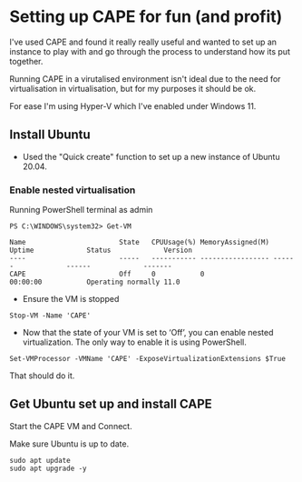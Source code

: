 # Setting up CAPE for fun (and profit)
I've used CAPE and found it really really useful and wanted to set up an instance to play with and go through the process to understand how its put together.

Running CAPE in a virutalised environment isn't ideal due to the need for virtualisation in virtualisation, but for my purposes it should be ok.

For ease I'm using Hyper-V which I've enabled under Windows 11.

## Install Ubuntu 
* Used the "Quick create" function to set up a new instance of Ubuntu 20.04.

### Enable nested virtualisation
Running PowerShell terminal as admin

```
PS C:\WINDOWS\system32> Get-VM

Name                       State   CPUUsage(%) MemoryAssigned(M) Uptime             Status             Version
----                       -----   ----------- ----------------- ------             ------             -------
CAPE                       Off     0           0                 00:00:00           Operating normally 11.0
```
* Ensure the VM is stopped

```
Stop-VM -Name 'CAPE'
```
* Now that the state of your VM is set to ‘Off’, you can enable nested virtualization. The only way to enable it is using PowerShell. 

```
Set-VMProcessor -VMName 'CAPE' -ExposeVirtualizationExtensions $True
```
That should do it.

## Get Ubuntu set up and install CAPE
Start the CAPE VM and Connect.

Make sure Ubuntu is up to date.
```
sudo apt update
sudo apt upgrade -y
```